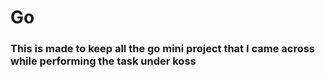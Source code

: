 # Go
### This is made to keep all the go mini project that I came across while performing the task under koss
